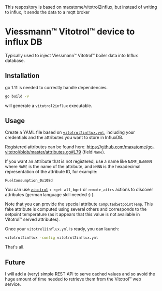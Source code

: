 This respository is based on maxatome/vitotrol2influx, but instead of writing to influx, it sends the data to a mqtt broker

# Viessmann™ Vitotrol™ device to influx DB

Typically used to inject Viessmann™ Vitotrol™ boiler data into Influx
database.

## Installation

go 1.11 is needed to correctly handle dependencies.

```sh
go build -v
```

will generate a `vitotrol2influx` executable.


## Usage

Create a YAML file based on
[`vitotrol2influx.yml`](vitotrol2influx.yml), including your
credentials and the attributes you want to store in InfluxDB.

Registered attributes can be found here:
https://github.com/maxatome/go-vitotrol/blob/master/attributes.go#L79
(field `Name`).

If you want an attribute that is not registered, use a name like
`NAME_0xNNNN` where `NAME` is the name of the attribute, and `NNNN` is
the hexadecimal representation of the attribute ID, for example:

```
FuelConsumption_0x108d
```

You can use [`vitotrol`](https://github.com/maxatome/go-vitotrol) +
`rget all`, `bget` or `remote_attrs` actions to discover attributes
(german language skill needed :) ).

Note that you can provide the special attribute
`ComputedSetpointTemp`. This fake attribute is computed using several
others and corresponds to the setpoint temperature (as it appears that
this value is not available in Vitotrol™ served attributes).

Once your `vitotrol2influx.yml` is ready, you can launch:

```sh
vitotrol2influx -config vitotrol2influx.yml
```

That's all.


## Future

I will add a (very) simple REST API to serve cached values and so
avoid the huge amount of time needed to retrieve them from the
Vitotrol™ web service.
